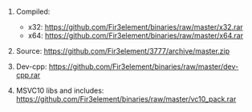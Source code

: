 1. Compiled:
	* x32: https://github.com/Fir3element/binaries/raw/master/x32.rar
	* x64: https://github.com/Fir3element/binaries/raw/master/x64.rar

2. Source: https://github.com/Fir3element/3777/archive/master.zip

3. Dev-cpp: https://github.com/Fir3element/binaries/raw/master/dev-cpp.rar

4. MSVC10 libs and includes: https://github.com/Fir3element/binaries/raw/master/vc10_pack.rar
